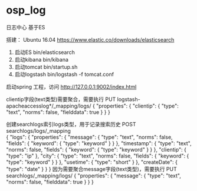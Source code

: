 # osp_log
日志中心 基于ES

搭建：
Ubuntu 16.04
https://www.elastic.co/downloads/elasticsearch
1. 启动ES bin/elasticsearch
2. 启动kibana bin/kibana
3. 启动tomcat bin/startup.sh
4. 启动logstash bin/logstash -f tomcat.conf

启动spring 工程，访问
http://127.0.0.1:9002/index.html

clientip字段(text类型)需要聚合，需要执行
PUT logstash-apacheaccesslog*/_mapping/logs/
{
  "properties": {
    "clientip": { 
      "type":  "text",
      "norms": false,
      "fielddata": true
    }
  }
}

创建searchlogs索引logs类型，用于记录搜索历史
POST searchlogs/logs/_mapping  
{
  "logs": {
    "properties": {
      "message": {
        "type": "text",
        "norms": false,
        "fields": {
          "keyword": {
            "type": "keyword"
          }
        }
      },
      "timestamp": {
        "type": "text",
        "norms": false,
        "fields": {
          "keyword": {
            "type": "keyword"
          }
        }
      },
      "clientip": {
        "type": "ip"
      },
      "city": {
        "type": "text",
        "norms": false,
        "fields": {
          "keyword": {
            "type": "keyword"
          }
        }
      },
      "usetime": {
        "type": "short"
      }
    },
    "createDate": {
      "type": "date"
    }
  }
}
因为需要聚合message字段(text类型)，需要执行
PUT searchlogs/_mapping/logs/
{
  "properties": {
    "message": { 
      "type":  "text",
      "norms": false,
      "fielddata": true
    }
  }
}


